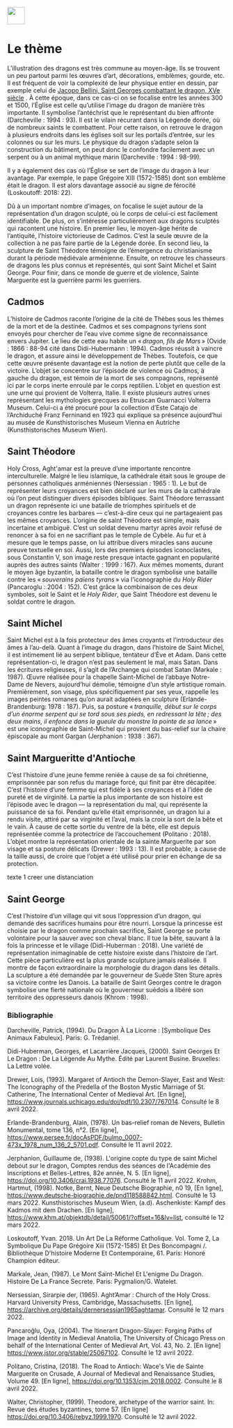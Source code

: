 <a href="https://juncture-digital.org"><img src="https://raw.githubusercontent.com/digitalArtHistory/recits-numeriques/main/images/btn_juncture.svg" style="height:40px"></a>

<param ve-config 
       title="Le dragon des légendes" 
       banner="https://github.com/digitalArtHistory/recits-numeriques/blob/main/10/IMG_5627.jpg?raw=true" 
       layout="vertical">

# Le thème

L’illustration des dragons est très commune au moyen-âge. Ils se trouvent un peu partout parmi les œuvres d’art, décorations, emblèmes, gourde, etc. Il est fréquent de voir la complexité de leur physique entier en dessin, par exemple celui de [Jacopo Bellini, Saint Georges combattant le dragon, XVe siècle](https://collections.louvre.fr/en/ark:/53355/cl020113220) . À cette époque, dans ce cas-ci on se focalise entre les années 300 et 1500, l’Église est celle qu’utilise l’image du dragon de manière très importante. Il symbolise l’antéchrist que le représentant du bien affronte (Darcheville : 1994 : 93). Il est le vilain récurant dans la Légende dorée, où de nombreux saints le combattent. Pour cette raison, on retrouve le dragon à plusieurs endroits dans les églises soit sur les portails d’entrée, sur les colonnes ou sur les murs. Le physique du dragon s’adapte selon la construction du bâtiment, on peut donc le confondre facilement avec un serpent ou à un animal mythique marin (Darcheville : 1994 : 98-99). 
<param ve-image
       url="https://github.com/digitalArtHistory/recits-numeriques/blob/main/10/IMG_5627.jpg?raw=true"
       Titre="Évolution physique de la représentation du dragon"/>
       
Il y a également des cas où l’Église se sert de l’image du dragon à leur avantage. Par exemple, le pape Grégoire XIII (1572-1585) dont son emblème était le dragon. Il est alors davantage associé au signe de férocité (Loskoutoff: 2018: 22).
<param ve-image
       url="https://github.com/digitalArtHistory/recits-numeriques/blob/main/10/IMG_5627.jpg?raw=true"
       Titre="Évolution physique de la représentation du dragon"/>
       
Dû à un important nombre d’images, on focalise le sujet autour de la représentation d’un dragon sculpté, où le corps de celui-ci est facilement identifiable. De plus, on s’intéresse particulièrement aux dragons sculptés qui racontent une histoire. En premier lieu, le moyen-âge hérite de l’antiquité, l’histoire victorieuse de Cadmos. C’est la seule œuvre de la collection à ne pas faire partie de la Légende dorée. En second lieu, la sculpture de Saint Théodore témoigne de l’émergence du christianisme durant la période médiévale arménienne. Ensuite, on retrouve les chasseurs de dragons les plus connus et représentés, qui sont Saint Michel et Saint George. Pour finir, dans ce monde de guerre et de violence, Sainte Marguerite est la guerrière parmi les guerriers.
<param ve-image
       url="https://github.com/digitalArtHistory/recits-numeriques/blob/main/10/IMG_5627.jpg?raw=true"
       Titre="Évolution physique de la représentation du dragon"/>


## Cadmos

L’histoire de Cadmos raconte l’origine de la cité de Thèbes sous les thèmes de la mort et de la destinée. Cadmos et ses compagnons tyriens sont envoyés pour chercher de l’eau vive comme signe de reconnaissance envers Jupiter. Le lieu de cette eau habite un « *dragon, fils de Mars* » (Ovide : 1866 : 88-94 cité dans Didi-Hubermann : 1994). Cadmos réussit à vaincre le dragon, et assure ainsi le développement de Thèbes. Toutefois, ce que cette œuvre présente davantage est la notion de perte plutôt que celle de la victoire. L’objet se concentre sur l’épisode de violence où Cadmos, à gauche du dragon, est témoin de la mort de ses compagnons, représenté ici par le corps inerte enroulé par le corps reptilien. 
L’objet en question est une urne qui provient de Volterra, Italie. Il existe plusieurs autres urnes représentant les mythologies grecques au Etruscan Guarnacci Volterra Museum. Celui-ci a été procuré pour la collection d’Este Catajo de l’Archiduché Franz Ferninand en 1923 qui explique sa présence aujourd’hui au musée de Kunsthistorisches Museum Vienna en Autriche (Kunsthistorisches Museum Wien). 
<param ve-graphic
 url= "https://github.com/digitalArtHistory/recits-numeriques/blob/main/10/ANSA_I_1045_a_01.jpg?raw=true"
 titre="La Bataille de Cadmos et le dragon"/>


## Saint Théodore

Holy Cross, Aght'amar est la preuve d’une importante rencontre interculturelle. Malgré le lieu islamique, la cathédrale était sous le groupe de personnes catholiques arméniennes (Nersessian : 1965 : 1). Le but de représenter leurs croyances est bien déclaré sur les murs de la cathédrale où l’on peut distinguer divers épisodes bibliques. Saint Théodore terrassant un dragon représente ici une bataille de triomphes spirituels et de croyances contre les barbares — c’est-à-dire ceux qui ne partageaient pas les mêmes croyances.
L’origine de saint Théodore est simple, mais incertaine et ambiguë. C’est un soldat devenu martyr après avoir refusé de renoncer à sa foi en ne sacrifiant pas le temple de Cybèle. Au fur et à mesure que le temps passe, on lui attribue divers miracles sans aucune preuve textuelle en soi. Aussi, lors des premiers épisodes iconoclastes, sous Constantin V, son image reste presque intacte gagnant en popularité auprès des autres saints (Walter : 1999 : 167). Aux mêmes moments, durant le moyen âge byzantin, la bataille contre le dragon symbolise une bataille contre les « *souverains païens tyrans* » via l’iconographie du *Holy Rider* (Pancaroglu : 2004 : 152). C’est grâce la combinaison de ces deux symboles, soit le Saint et le *Holy Rider*, que Saint Théodore est devenu le soldat contre le dragon. 
<param ve-graphic
       url="https://github.com/digitalArtHistory/recits-numeriques/blob/main/10/Akdamar-Saint_Theodore.jpg?raw=true"
       Titre="Saint Théodore terrassant le dragon"/>



## Saint Michel

Saint Michel est à la fois protecteur des âmes croyants et l’introducteur des âmes à l’au-delà. Quant à l’image du dragon, dans l’histoire de Saint Michel, il est intimement lié au serpent biblique, tentateur d’Ève et Adam. Dans cette représentation-ci, le dragon n’est pas seulement le mal, mais Satan. Dans les écritures religieuses, il s’agit de l’Archange qui combat Satan (Markale : 1987).
Œuvre réalisée pour la chapelle Saint-Michel de l’abbaye Notre-Dame de Nevers, aujourd’hui démolie, témoigne d’un style artistique romain. Premièrement, son visage, plus spécifiquement par ses yeux, rappelle les images peintes romanes qu’on aurait adaptées en sculpture (Erlande-Brandenburg: 1978 : 187). Puis, sa posture « *tranquille, début sur le corps d’un énorme serpent qui se tord sous ses pieds, en redressant la tête ; des deux mains, il enfonce dans la gueule du monstre la pointe de sa lance* » est une iconographie de Saint-Michel qui provient du bas-relief sur la chaire épiscopale au mont Gargan (Jerphanion : 1938 : 367).
<param ve-image
       url="https://github.com/digitalArtHistory/recits-numeriques/blob/main/10/0000328220_OG.JPG?raw=true"
       titre="Partie centrale d'un tympan: Saint Michel terrassant le dragon"/>

## Saint Margueritte d'Antioche

C’est l’histoire d’une jeune femme reniée à cause de sa foi chrétienne, emprisonnée par son refus du mariage forcé, qui finit par être décapitée. C’est l’histoire d’une femme qui est fidèle à ses croyances et à l’idée de pureté et de virginité. La partie la plus importante de son histoire est l’épisode avec le dragon — la représentation du mal, qui représente la puissance de sa foi. Pendant qu’elle était emprisonnée, un dragon lui a rendu visite, attiré par sa virginité et l’aval, mais la croix la sort de la bête et le vain. À cause de cette sortie du ventre de la bête, elle est depuis représentée comme la protectrice de l’accouchement (Politano : 2018).
L’objet montre la représentation orientale de la sainte Marguerite par son visage et sa posture délicats (Drewer : 1993 : 13). Il est probable, à cause de la taille aussi, de croire que l’objet a été utilisé pour prier en échange de sa protection.

<param ve-image
    url="https://images.metmuseum.org/CRDImages/md/original/DP144443.jpg"/>
texte 1
creer une distanciation


## Saint George

C’est l’histoire d’un village qui vit sous l’oppression d’un dragon, qui demande des sacrifices humains pour être nourri. Lorsque la princesse est choisie par le dragon comme prochain sacrifice, Saint George se porte volontaire pour la sauver avec son cheval blanc. Il tue la bête, sauvant à la fois la princesse et le village (Didi-Huberman : 2018).
Une variété de représentation inimaginable de cette histoire existe dans l’histoire de l’art. Cette pièce particulière est la plus grande sculpture jamais réalisée. Il montre de façon extraordinaire la morphologie du dragon dans les détails. La sculpture a été demandée par le gouverneur de Suède Sten Sture après sa victoire contre les Danois. La bataille de Saint Georges contre le dragon symbolise une fierté nationale où le gouverneur suédois a libéré son territoire des oppresseurs danois (Khrom : 1998).
<param ve-image
    manifest="https://wd-image-positions.toolforge.org/iiif/Q10661353/P18/manifest.json"/>

### Bibliographie

Darcheville, Patrick, (1994). Du Dragon À La Licorne : [Symbolique Des Animaux Fabuleux]. Paris: G. Trédaniel.

Didi-Huberman, Georges, et Lacarrière Jacques, (2000). Saint Georges Et Le Dragon : De La Légende Au Mythe. Édité par Laurent Busine. Bruxelles: La Lettre volée.

Drewer, Lois, (1993). Margaret of Antioch the Demon-Slayer, East and West: The Iconography of the Predella of the Boston Mystic Marriage of St. Catherine, The International Center of Medieval Art. [En ligne], https://www.journals.uchicago.edu/doi/pdf/10.2307/767014. Consulté le 8 avril 2022.

Erlande-Brandenburg, Alain, (1978). Un bas-relief roman de Nevers, Bulletin Monumental, tome 136, n°2. [En ligne], https://www.persee.fr/docAsPDF/bulmo_0007-473x_1978_num_136_2_5701.pdf. Consulté le 11 avril 2022.

Jerphanion, Guillaume de, (1938). L'origine copte du type de saint Michel debout sur le dragon, Comptes rendus des séances de l'Académie des Inscriptions et Belles-Lettres, 82e année, N. 5. [En ligne], https://doi.org/10.3406/crai.1938.77076. Consulté le 11 avril 2022.
Krohm, Hartmut, (1998). Notke, Bernt, Neue Deutsche Biographie, n0 19, [En ligne], https://www.deutsche-biographie.de/pnd118588842.html. Consulté le 13 mars 2022.
Kunsthistorisches Museum Wien, (a.d). Aschenkiste: Kampf des Kadmos mit dem Drachen. [En ligne], https://www.khm.at/objektdb/detail/50061/?offset=16&lv=list, consulté le 12 mars 2022.

Loskoutoff, Yvan. 2018. Un Art De La Réforme Catholique. Vol. Tome 2, La Symbolique Du Pape Grégoire Xiii (1572-1585) Et Des Boncompagni /. Bibliothèque D'histoire Moderne Et Contemporaine, 61. Paris: Honoré Champion éditeur.

Markale, Jean, (1987). Le Mont Saint-Michel Et L'enigme Du Dragon. Histoire De La France Secrete. Paris: Pygmalion/G. Watelet.

Nersessian, Sirarpie der, (1965). Aght’Amar : Church of the Holy Cross. Harvard University Press, Cambridge, Massachusetts. [En ligne], https://archive.org/details/dernersessian1965aghtamar. Consulté le 12 mars 2022.

Pancaroğlu, Oya, (2004). The Itinerant Dragon-Slayer: Forging Paths of Image and Identity in Medieval Anatolia, The University of Chicago Press on behalf of the International Center of Medieval Art, Vol. 43, No. 2. [En ligne] https://www.jstor.org/stable/25067102. Consulté le 12 avril 2022.

Politano, Cristina, (2018). The Road to Antioch: Wace's Vie de Sainte Marguerite on Crusade, A Journal of Medieval and Renaissance Studies, Volume 49. [En ligne], https://doi.org/10.1353/cjm.2018.0002. Consulté le 8 avril 2022.

Walter, Christopher, (1999). Theodore, archetype of the warrior saint. In: Revue des études byzantines, tome 57. [En ligne] https://doi.org/10.3406/rebyz.1999.1970. Consulté le 12 avril 2022.
